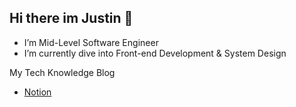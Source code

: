 ## Hi there im Justin 👋

- I’m Mid-Level Software Engineer
- I’m currently dive into Front-end Development & System Design

My Tech Knowledge Blog
- [Notion](https://royal-pedestrian-b4f.notion.site/Justin-s-Software-Engineer-Brain-326afa4143604b6db0216008541eacf0)
